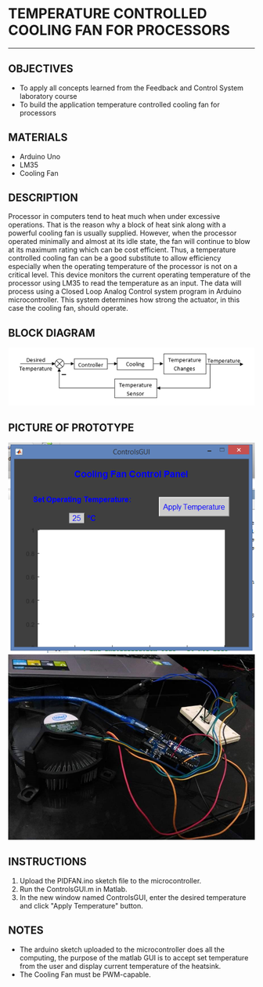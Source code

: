 # TEMPERATURE CONTROLLED COOLING FAN FOR PROCESSORS
---


## OBJECTIVES

- To apply all concepts learned from the Feedback and Control System laboratory course
- To build the application temperature controlled cooling fan for processors


## MATERIALS

- Arduino Uno
- LM35
- Cooling Fan


## DESCRIPTION

Processor in computers tend to heat much when under excessive operations. That is the reason why a block of heat sink along with a powerful cooling fan is usually supplied. However, when the processor operated minimally and almost at its idle state, the fan will continue to blow at its maximum rating which can be cost efficient. Thus, a temperature controlled cooling fan can be a good substitute to allow efficiency especially when the operating temperature of the processor is not on a critical level.
This device monitors the current operating temperature of the processor using LM35 to read the temperature as an input. The data will process using a Closed Loop Analog Control system program in Arduino microcontroller. This system determines how strong the actuator, in this case the cooling fan, should operate.


## BLOCK DIAGRAM

![alt text][Block Diagram]


## PICTURE OF PROTOTYPE

![alt text][GUI]
![alt text][Prototype]


## INSTRUCTIONS

1. Upload the PIDFAN.ino sketch file to the microcontroller.
2. Run the ControlsGUI.m in Matlab.
3. In the new window named ControlsGUI, enter the desired temperature and click "Apply Temperature" button.


## NOTES

- The arduino sketch uploaded to the microcontroller does all the computing, the purpose of the matlab GUI is to accept set temperature from the user and display current temperature of the heatsink.
- The Cooling Fan must be PWM-capable.



[Block Diagram]: https://github.com/tanpatrickf/PID-Cooling-Fan/blob/main/Images/Block%20Diagram.png "Block Diagram"
[GUI]: https://github.com/tanpatrickf/PID-Cooling-Fan/blob/main/Images/Matlab%20GUI.png "GUI"
[Prototype]: https://github.com/tanpatrickf/PID-Cooling-Fan/blob/main/Images/Protoype%20Picture.jpg "Prototype"
